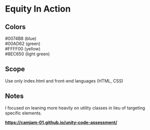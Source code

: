 # Equity In Action

## Colors
#0074B8 (blue) \
#00AD62 (green) \
#FFFF00 (yellow) \
#8EC650 (light green)

## Scope
Use only index.html and front-end languages (HTML, CSS)

## Notes
I focused on leaning more heavily on utility classes in lieu of targeting specific elements.

**https://camjam-01.github.io/unity-code-assessment/**
